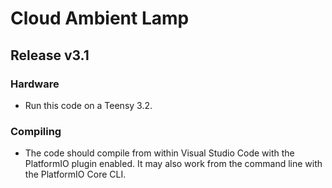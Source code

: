# Cloud Ambient Lamp

## Release v3.1

### Hardware
- Run this code on a Teensy 3.2.

### Compiling
- The code should compile from within Visual Studio Code with the PlatformIO plugin enabled. It may also work from the command line with the PlatformIO Core CLI.
